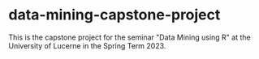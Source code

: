 # data-mining-capstone-project
This is the capstone project for the seminar "Data Mining using R" at the University of Lucerne in the Spring Term 2023.
